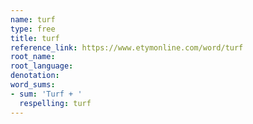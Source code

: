 ```yaml
---
name: turf
type: free
title: turf
reference_link: https://www.etymonline.com/word/turf
root_name: 
root_language: 
denotation: 
word_sums:
- sum: 'Turf + '
  respelling: turf
---
```

